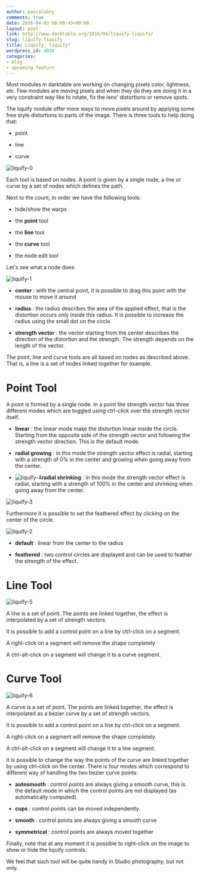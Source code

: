```yaml
---
author: pascalobry
comments: true
date: 2016-04-03 08:09:43+00:00
layout: post
link: http://www.darktable.org/2016/04/liquify-liquify/
slug: liquify-liquify
title: Liquify, liquify?
wordpress_id: 4038
categories:
- blog
- upcoming feature
---
```


Most modules in darktable are working on changing pixels color, lightness, etc. Few modules are moving pixels and when they do they are doing it in a very constraint way like to rotate, fix the lens' distortions or remove spots.

The liquify module offer more ways to move pixels around by applying some free style distortions to parts of the image. There is three tools to help doing that:



	
  * point

	
  * line

	
  * curve


![liquify-0](https://www.darktable.org/wp-content/uploads/2016/04/liquify-0.png)

Each tool is based on nodes. A point is given by a single node, a line
or curve by a set of nodes which defines the path.

Next to the count, in order we have the following tools:



	
  * hide/show the warps

	
  * the **point** tool

	
  * the **line** tool

	
  * the **curve** tool

	
  * the node edit tool


Let's see what a node does:

![liquify-1](https://www.darktable.org/wp-content/uploads/2016/04/liquify-1-494x320.png)



	
  * **center** : with the central point, it is possible to drag this point with the mouse to move it around

	
  * **radius** : the radius describes the area of the applied effect, that is the distortion occurs only inside this radius. It is possible to increase the radius using the small dot on the circle.

	
  * **strength vector** : the vector starting from the center describes the direction of the distortion and the strength. The strength depends on the length of the vector.


The point, line and curve tools are all based on nodes as described above. That is, a line is a set of nodes linked together for example.


# Point Tool


A point is formed by a single node. In a point the strength vector
has three different modes which are toggled using ctrl-click over the
strength vector itself.



	
  * **linear** : the linear mode make the distortion linear inside the circle. Starting from the opposite side of the strength vector and following the strength vector direction. This is the default mode.

	
  * **radial growing** : in this mode the strength vector effect is radial, starting with a strength of 0% in the center and growing when going away from the center.



	
  * ![liquify-4](https://www.darktable.org/wp-content/uploads/2016/04/liquify-4-494x322.png)**radial shrinking** : in this mode the strength vector effect is radial, starting with a strength of 100% in the center and shrinking when going away from the center.


![liquify-3](https://www.darktable.org/wp-content/uploads/2016/04/liquify-3-494x320.png)

Furthermore it is possible to set the feathered effect by clicking on the center of the circle.

![liquify-2](https://www.darktable.org/wp-content/uploads/2016/04/liquify-2-494x322.png)



	
  * **default** : linear from the center to the radius

	
  * **feathered** : two control circles are displayed and can be used to feather the strength of the effect.




# Line Tool


![liquify-5](https://www.darktable.org/wp-content/uploads/2016/04/liquify-5-494x321.png)

A line is a set of point. The points are linked together, the effect is interpolated by a set of strength vectors.

It is possible to add a control point on a line by ctrl-click on a segment.

A right-click on a segment will remove the shape completely.

A ctrl-alt-click on a segment will change it to a curve segment.


# Curve Tool


![liquify-6](https://www.darktable.org/wp-content/uploads/2016/04/liquify-6-494x322.png)

A curve is a set of point. The points are linked together, the effect is interpolated as a bezier curve by a set of strength vectors.

It is possible to add a control point on a line by ctrl-click on a segment.

A right-click on a segment will remove the shape completely.

A ctrl-alt-click on a segment will change it to a line segment.

It is possible to change the way the points of the curve are linked together by using ctrl-click on the center. There is four modes which correspond to different way of handling the two bezier curve points:



	
  * **autosmooth** : control points are always giving a smooth curve, this is the default mode in which the control points are not displayed (as automatically computed).

	
  * **cups** : control points can be moved independently.

	
  * **smooth** : control points are always giving a smooth curve

	
  * **symmetrical** : control points are always moved together


Finally, note that at any moment it is possible to right-click on the image to show or hide the liquify controls.

We feel that such tool will be quite handy in Studio photography, but not only.
